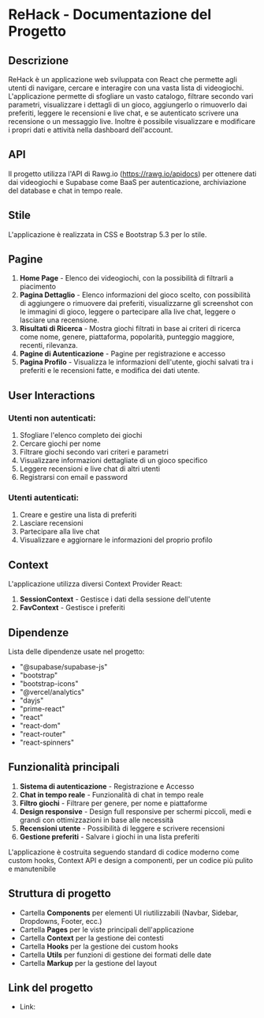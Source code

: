 # ReHack - Documentazione del Progetto

## Descrizione
ReHack è un applicazione web sviluppata con React che permette agli utenti di navigare, cercare e interagire con una vasta lista di videogiochi. L'applicazione permette di sfogliare un vasto catalogo, filtrare secondo vari parametri, visualizzare i dettagli di un gioco, aggiungerlo o rimuoverlo dai preferiti, leggere le recensioni e live chat, e se autenticato scrivere una recensione o un messaggio live. Inoltre è possibile visualizzare e modificare i propri dati e attività nella dashboard dell'account.

## API
Il progetto utilizza l'API di Rawg.io (https://rawg.io/apidocs) per ottenere dati dai videogiochi e Supabase come BaaS per autenticazione, archiviazione del database e chat in tempo reale.

## Stile
L'applicazione è realizzata in CSS e Bootstrap 5.3 per lo stile.

## Pagine
1. **Home Page** - Elenco dei videogiochi, con la possibilità di filtrarli a piacimento
2. **Pagina Dettaglio** - Elenco informazioni del gioco scelto, con possibilità di aggiungere o rimuovere dai preferiti, visualizzarne gli screenshot con le immagini di gioco, leggere o partecipare alla live chat, leggere o lasciare una recensione.
3. **Risultati di Ricerca** - Mostra giochi filtrati in base ai criteri di ricerca come nome, genere, piattaforma, popolarità, punteggio maggiore, recenti, rilevanza.
4. **Pagine di Autenticazione** - Pagine per registrazione e accesso
5. **Pagina Profilo** - Visualizza le informazioni dell'utente, giochi salvati tra i preferiti e le recensioni fatte, e modifica dei dati utente.

## User Interactions

### Utenti non autenticati:
1. Sfogliare l'elenco completo dei giochi
2. Cercare giochi per nome
3. Filtrare giochi secondo vari criteri e parametri
4. Visualizzare informazioni dettagliate di un gioco specifico
5. Leggere recensioni e live chat di altri utenti
6. Registrarsi con email e password

### Utenti autenticati:
1. Creare e gestire una lista di preferiti
2. Lasciare recensioni
3. Partecipare alla live chat
4. Visualizzare e aggiornare le informazioni del proprio profilo

## Context
L'applicazione utilizza diversi Context Provider React:

1. **SessionContext** - Gestisce i dati della sessione dell'utente
2. **FavContext** - Gestisce i preferiti

## Dipendenze
Lista delle dipendenze usate nel progetto:

- "@supabase/supabase-js"
- "bootstrap"
- "bootstrap-icons"
- "@vercel/analytics"
- "dayjs"
- "prime-react"
- "react"
- "react-dom"
- "react-router"
- "react-spinners"


## Funzionalità principali
1. **Sistema di autenticazione** - Registrazione e Accesso
2. **Chat in tempo reale** - Funzionalità di chat in tempo reale
3. **Filtro giochi** - Filtrare per genere, per nome e piattaforme
4. **Design responsive** - Design full responsive per schermi piccoli, medi e grandi con ottimizzazioni in base alle necessità
5. **Recensioni utente** - Possibilità di leggere e scrivere recensioni
6. **Gestione preferiti** - Salvare i giochi in una lista preferiti

L'applicazione è costruita seguendo standard di codice moderno come custom hooks, Context API e design a componenti, per un codice più pulito e manutenibile

## Struttura di progetto

- Cartella **Components** per elementi UI riutilizzabili (Navbar, Sidebar, Dropdowns, Footer, ecc.)
- Cartella **Pages** per le viste principali dell'applicazione
- Cartella **Context** per la gestione dei contesti
- Cartella **Hooks** per la gestione dei custom hooks
- Cartella **Utils** per funzioni di gestione dei formati delle date
- Cartella **Markup** per la gestione del layout

## Link del progetto

- Link: 
